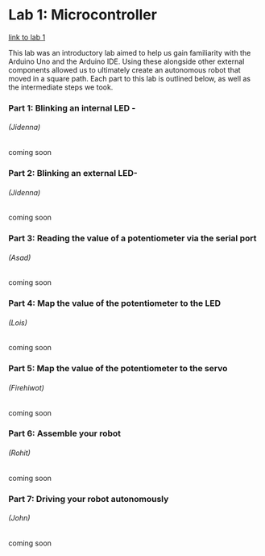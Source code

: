 # Lab 1: Microcontroller
[link to lab 1](https://cei-lab.github.io/ece3400/lab1.html)


This lab was an introductory lab aimed to help us gain familiarity with the Arduino Uno and the Arduino IDE. Using these alongside other external components allowed us to ultimately create an autonomous robot that moved in a square path. Each part to this lab is outlined below, as well as the intermediate steps we took.


### Part 1: Blinking an internal LED - 
###### (Jidenna)

coming soon


### Part 2: Blinking an external LED- 
###### (Jidenna)

coming soon


### Part 3: Reading the value of a potentiometer via the serial port 
######  (Asad)

coming soon


### Part 4: Map the value of the potentiometer to the LED 
###### (Lois)

coming soon


### Part 5: Map the value of the potentiometer to the servo 
###### (Firehiwot)

coming soon


### Part 6: Assemble your robot 
###### (Rohit)

coming soon


### Part 7: Driving your robot autonomously 
###### (John)

coming soon
